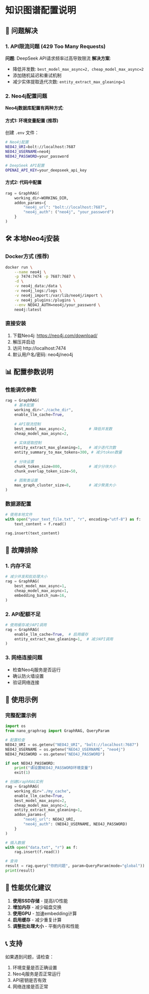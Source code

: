# 知识图谱配置说明

## 🚨 问题解决

### 1. API限流问题 (429 Too Many Requests)

**问题**: DeepSeek API请求频率过高导致限流
**解决方案**:
- 降低并发数: `best_model_max_async=2, cheap_model_max_async=2`
- 添加随机延迟和重试机制
- 减少实体提取迭代次数: `entity_extract_max_gleaning=1`

### 2. Neo4j配置问题

**Neo4j数据库配置有两种方式**:

#### 方式1: 环境变量配置 (推荐)
创建 `.env` 文件：
```bash
# Neo4j配置
NEO4J_URI=bolt://localhost:7687
NEO4J_USERNAME=neo4j
NEO4J_PASSWORD=your_password

# DeepSeek API配置
OPENAI_API_KEY=your_deepseek_api_key
```

#### 方式2: 代码中配置
```python
rag = GraphRAG(
    working_dir=WORKING_DIR,
    addon_params={
        "neo4j_url": "bolt://localhost:7687",
        "neo4j_auth": ("neo4j", "your_password")
    }
)
```

## 🛠️ 本地Neo4j安装

### Docker方式 (推荐)
```bash
docker run \
    --name neo4j \
    -p 7474:7474 -p 7687:7687 \
    -d \
    -v neo4j_data:/data \
    -v neo4j_logs:/logs \
    -v neo4j_import:/var/lib/neo4j/import \
    -v neo4j_plugins:/plugins \
    --env NEO4J_AUTH=neo4j/your_password \
    neo4j:latest
```

### 直接安装
1. 下载Neo4j: https://neo4j.com/download/
2. 解压并启动
3. 访问 http://localhost:7474
4. 默认用户名/密码: neo4j/neo4j

## 📊 配置参数说明

### 性能调优参数
```python
rag = GraphRAG(
    # 基本配置
    working_dir="./cache_dir",
    enable_llm_cache=True,
    
    # API限流控制
    best_model_max_async=2,          # 降低并发数
    cheap_model_max_async=2,
    
    # 实体提取控制
    entity_extract_max_gleaning=1,   # 减少迭代次数
    entity_summary_to_max_tokens=300, # 减少token数量
    
    # 分块设置
    chunk_token_size=800,            # 减少分块大小
    chunk_overlap_token_size=50,
    
    # 图聚类设置
    max_graph_cluster_size=8,        # 减少聚类大小
)
```

### 数据源配置
```python
# 使用本地文件
with open("your_text_file.txt", "r", encoding="utf-8") as f:
    text_content = f.read()

rag.insert(text_content)
```

## 🔧 故障排除

### 1. 内存不足
```python
# 减少并发和批处理大小
rag = GraphRAG(
    best_model_max_async=1,
    cheap_model_max_async=1,
    embedding_batch_num=16,
)
```

### 2. API配额不足
```python
# 使用缓存减少API调用
rag = GraphRAG(
    enable_llm_cache=True,  # 启用缓存
    entity_extract_max_gleaning=1,  # 减少API调用
)
```

### 3. 网络连接问题
- 检查Neo4j服务是否运行
- 确认防火墙设置
- 验证网络连接

## 📝 使用示例

### 完整配置示例
```python
import os
from nano_graphrag import GraphRAG, QueryParam

# 配置检查
NEO4J_URI = os.getenv("NEO4J_URI", "bolt://localhost:7687")
NEO4J_USERNAME = os.getenv("NEO4J_USERNAME", "neo4j")
NEO4J_PASSWORD = os.getenv("NEO4J_PASSWORD")

if not NEO4J_PASSWORD:
    print("请设置NEO4J_PASSWORD环境变量")
    exit(1)

# 创建GraphRAG实例
rag = GraphRAG(
    working_dir="./my_cache",
    enable_llm_cache=True,
    best_model_max_async=2,
    cheap_model_max_async=2,
    entity_extract_max_gleaning=1,
    addon_params={
        "neo4j_url": NEO4J_URI,
        "neo4j_auth": (NEO4J_USERNAME, NEO4J_PASSWORD)
    }
)

# 插入数据
with open("data.txt", "r") as f:
    rag.insert(f.read())

# 查询
result = rag.query("你的问题", param=QueryParam(mode="global"))
print(result)
```

## 🚀 性能优化建议

1. **使用SSD存储** - 提高I/O性能
2. **增加内存** - 减少磁盘交换
3. **使用GPU** - 加速embedding计算
4. **启用缓存** - 减少重复计算
5. **调整批处理大小** - 平衡内存和性能

## 📞 支持

如果遇到问题，请检查：
1. 环境变量是否正确设置
2. Neo4j服务是否正常运行
3. API密钥是否有效
4. 网络连接是否正常
